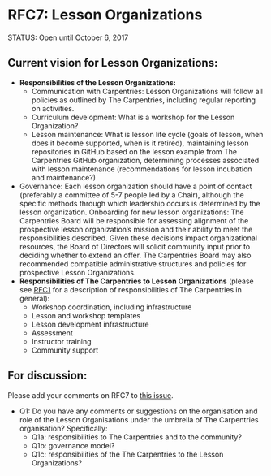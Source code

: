 # RFC7: Lesson Organizations

STATUS: Open until October 6, 2017

## Current vision for Lesson Organizations:
* **Responsibilities of the Lesson Organizations:** 
  * Communication with Carpentries: Lesson Organizations will follow all policies as outlined by The Carpentries, 
  including regular reporting on activities.
  * Curriculum development: What is a workshop for the Lesson Organization?
  * Lesson maintenance: What is lesson life cycle (goals of lesson, when does it become supported, when is it retired), 
  maintaining lesson repositories in GitHub based on the lesson example from The Carpentries GitHub organization, 
  determining processes associated with lesson maintenance (recommendations for lesson incubation and maintenance?)
* Governance: Each lesson organization should have a point of contact (preferably a committee of 5-7 people led by a Chair), 
although the specific methods through which leadership occurs is determined by the lesson organization.
Onboarding for new lesson organizations: The Carpentries Board will be responsible for assessing alignment of the prospective 
lesson organization’s mission and their ability to meet the responsibilities described. Given these decisions impact 
organizational resources, the Board of Directors will solicit community input prior to deciding whether to extend an offer. 
The Carpentries Board may also recommended compatible administrative structures and policies for prospective Lesson 
Organizations.
* **Responsibilities of The Carpentries to Lesson Organizations** (please see [RFC1](RFCs/RFC1.md) for a description of responsibilities of The Carpentries in general):
  * Workshop coordination, including infrastructure
  * Lesson and workshop templates
  * Lesson development infrastructure
  * Assessment
  * Instructor training
  * Community support

## For discussion:

Please add your comments on RFC7 to [this issue](https://github.com/carpentries/2017Merger/issues/7).
* Q1: Do you have any comments or suggestions on the organisation and role of the Lesson Organisations under the umbrella of The Carpentries organisation? Specifically:
	* Q1a: responsibilities to The Carpentries and to the community?
	* Q1b: governance model?
	* Q1c: responsibilities of the The Carpentries to the Lesson Organizations?
